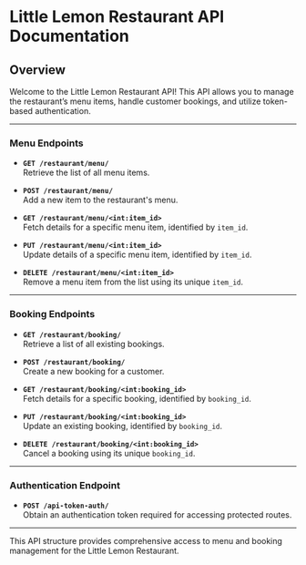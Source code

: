 # Little Lemon Restaurant API Documentation

## Overview
Welcome to the Little Lemon Restaurant API! This API allows you to manage the restaurant’s menu items, handle customer bookings, and utilize token-based authentication.

---

### Menu Endpoints

- **`GET /restaurant/menu/`**  
  Retrieve the list of all menu items.

- **`POST /restaurant/menu/`**  
  Add a new item to the restaurant's menu.

- **`GET /restaurant/menu/<int:item_id>`**  
  Fetch details for a specific menu item, identified by `item_id`.

- **`PUT /restaurant/menu/<int:item_id>`**  
  Update details of a specific menu item, identified by `item_id`.

- **`DELETE /restaurant/menu/<int:item_id>`**  
  Remove a menu item from the list using its unique `item_id`.

---

### Booking Endpoints

- **`GET /restaurant/booking/`**  
  Retrieve a list of all existing bookings.

- **`POST /restaurant/booking/`**  
  Create a new booking for a customer.

- **`GET /restaurant/booking/<int:booking_id>`**  
  Fetch details for a specific booking, identified by `booking_id`.

- **`PUT /restaurant/booking/<int:booking_id>`**  
  Update an existing booking, identified by `booking_id`.

- **`DELETE /restaurant/booking/<int:booking_id>`**  
  Cancel a booking using its unique `booking_id`.

---

### Authentication Endpoint

- **`POST /api-token-auth/`**  
  Obtain an authentication token required for accessing protected routes. 

---

This API structure provides comprehensive access to menu and booking management for the Little Lemon Restaurant.